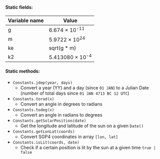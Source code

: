 #### Static fields:
Variable name | Value
------------- | -----
g | 6.674 × 10<sup>-11</sup>
m | 5.9722 × 10<sup>24</sup>
ke | sqrt(g * m)
k2 | 5.413080 × 10<sup>-4</sup>
#### Static methods:
* `Constants.jdep(year, days)`
  * Convert a year (YY) and a day (since `01 JAN`) to a Julian Date (number of total days since `01 JAN 4713 BC 12 UTC`)
* `Constants.torad(x)`
  * Convert an angle in degrees to radians
* `Constants.todeg(x)`
  * Convert an angle in radians to degrees
* `Constants.getSolarPosition(date)`
  * Get the longitude and latitude of the sun on a given `Date()`
* `Constants.getLonLat(coords)`
  * Convert SGP4 coordinates in array `[lon, lat]`
* `Constants.isLit(coords, date)`
  * Check if a certain position is lit by the sun at a given time `true | false`